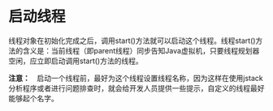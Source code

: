 # 启动线程

线程对象在初始化完成之后，调用start\(\)方法就可以启动这个线程。线程start\(\)方法的含义是：当前线程（即parent线程）同步告知Java虚拟机，只要线程规划器空闲，应立即启动调用start\(\)方法的线程。

**注意：**　启动一个线程前，最好为这个线程设置线程名称，因为这样在使用jstack分析程序或者进行问题排查时，就会给开发人员提供一些提示，自定义的线程最好能够起个名字。


